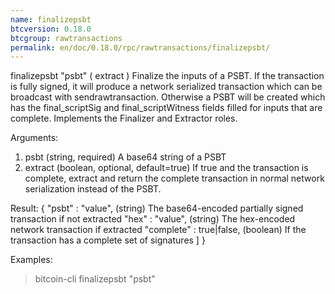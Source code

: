 ```yaml
---
name: finalizepsbt
btcversion: 0.18.0
btcgroup: rawtransactions
permalink: en/doc/0.18.0/rpc/rawtransactions/finalizepsbt/
---
```


finalizepsbt "psbt" ( extract )
Finalize the inputs of a PSBT. If the transaction is fully signed, it will produce a
network serialized transaction which can be broadcast with sendrawtransaction. Otherwise a PSBT will be
created which has the final_scriptSig and final_scriptWitness fields filled for inputs that are complete.
Implements the Finalizer and Extractor roles.

Arguments:
1. psbt       (string, required) A base64 string of a PSBT
2. extract    (boolean, optional, default=true) If true and the transaction is complete,
              extract and return the complete transaction in normal network serialization instead of the PSBT.

Result:
{
  "psbt" : "value",          (string) The base64-encoded partially signed transaction if not extracted
  "hex" : "value",           (string) The hex-encoded network transaction if extracted
  "complete" : true|false,   (boolean) If the transaction has a complete set of signatures
  ]
}

Examples:
> bitcoin-cli finalizepsbt "psbt"


